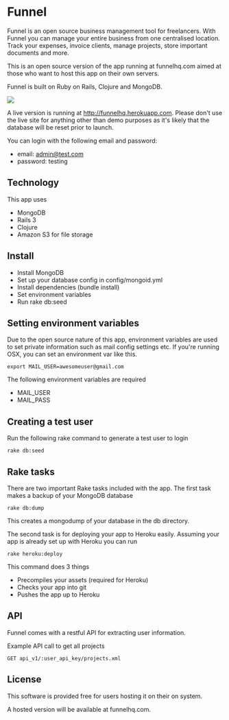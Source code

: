 # Funnel

Funnel is an open source business management tool for freelancers. With Funnel you can manage your entire business from one centralised location. Track your expenses, invoice clients, manage projects, store important documents and more.

This is an open source version of the app running at funnelhq.com aimed at those who want to host this app on their own servers. 

Funnel is built on Ruby on Rails, Clojure and MongoDB.

![](https://github.com/owainlewis/funnelhq/raw/master/public/preview.png)

A live version is running at http://funnelhq.herokuapp.com. Please don't use the live site for anything other than demo purposes as it's likely that the database will be reset prior to launch.

You can login with the following email and password: 

+ email: admin@test.com 
+ password: testing

## Technology

This app uses 

+ MongoDB
+ Rails 3
+ Clojure
+ Amazon S3 for file storage

## Install

+ Install MongoDB
+ Set up your database config in config/mongoid.yml
+ Install dependencies (bundle install)
+ Set environment variables
+ Run rake db:seed

## Setting environment variables

Due to the open source nature of this app, environment variables are used to set private information such as mail config settings etc. If you're running OSX, you can set an environment var like this.
 
    export MAIL_USER=awesomeuser@gmail.com

The following environment variables are required

+ MAIL_USER
+ MAIL_PASS 

## Creating a test user

Run the following rake command to generate a test user to login

    rake db:seed

## Rake tasks

There are two important Rake tasks included with the app. The first task makes a backup of your MongoDB database

    rake db:dump

This creates a mongodump of your database in the db directory.

The second task is for deploying your app to Heroku easily. Assuming your app is already set up with Heroku you can run

    rake heroku:deploy

This command does 3 things

+ Precompiles your assets (required for Heroku)
+ Checks your app into git
+ Pushes the app up to Heroku

## API

Funnel comes with a restful API for extracting user information.

Example API call to get all projects

    GET api_v1/:user_api_key/projects.xml

## License 

This software is provided free for users hosting it on their on system.

A hosted version will be available at funnelhq.com.

